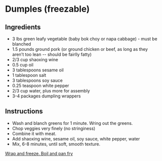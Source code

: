 # Dumples (freezable)


## Ingredients

- 3 lbs green leafy vegetable (baby bok choy or napa cabbage) - must be blanched
- 1.5 pounds ground pork (or ground chicken or beef, as long as they aren’t too lean -- should be fairlly fatty) 
- 2/3 cup shaoxing wine
- 0.5 cup oil
- 3 tablespoons sesame oil
- 1 tablespoon salt
- 3 tablespoons soy sauce
- 0.25 teaspoon white pepper
- 2/3 cup water, plus more for assembly
- 3-4 packages dumpling wrappers



## Instructions

- Wash and blanch greens for 1 minute. Wring out the greens. 
- Chop veggies very finely (no stringiness)
- Combine it with meat. 
- Add shaoxing wine, sesame oil, soy sauce, white pepper, water
- Mix, 6-8 minutes, until soft, smooth texture. 

[Wrap and freeze. Boil and pan fry](https://thewoksoflife.com/2013/10/dumpling-recipe-youll-ever-need/)